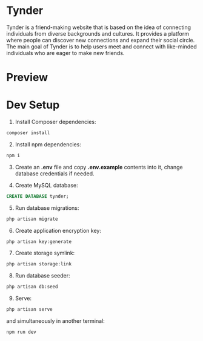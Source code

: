 # Tynder

Tynder is a friend-making website that is based on the idea of connecting individuals from diverse backgrounds and cultures. It provides a platform where people can discover new connections and expand their social circle. The main goal of Tynder is to help users meet and connect with like-minded individuals who are eager to make new friends.

# Preview

# Dev Setup

1. Install Composer dependencies:

```sh
composer install
```

2. Install npm dependencies:

```sh
npm i
```

3. Create an **.env** file and copy **.env.example** contents into it, change database credentials if needed.

4. Create MySQL database:

```sql
CREATE DATABASE tynder;
```

5. Run database migrations:

```sh
php artisan migrate
```

6. Create application encryption key:

```sh
php artisan key:generate
```

7. Create storage symlink:

```sh
php artisan storage:link
```

8. Run database seeder:

```sh
php artisan db:seed
```

9. Serve:

```sh
php artisan serve
```

and simultaneously in another terminal:

```sh
npm run dev
```
